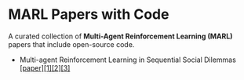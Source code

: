 # MARL Papers with Code

A curated collection of **Multi-Agent Reinforcement Learning (MARL)** papers that include open-source code.

- Multi-agent Reinforcement Learning in Sequential Social Dilemmas
[[paper]](https://arxiv.org/abs/1702.03037)[[1]](https://github.com/eugenevinitsky/sequential_social_dilemma_games)[[2]](https://github.com/social-dilemma/multiagent)[[3]](https://github.com/TengHu/Multi-agent-RL)
